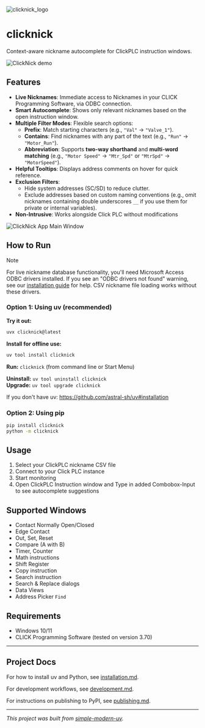 ![clicknick_logo](https://github.com/user-attachments/assets/2cb7f411-3174-478c-a6c9-409aaa788376)

# clicknick

Context-aware nickname autocomplete for ClickPLC instruction windows.

![ClickNick demo](https://github.com/user-attachments/assets/0275dcf4-6d79-4775-8763-18b13e8fd3a3)

## Features

- **Live Nicknames**: Immediate access to Nicknames in your CLICK Programming Software, via ODBC connection.
- **Smart Autocomplete**: Shows only relevant nicknames based on the open instruction window.
- **Multiple Filter Modes**: Flexible search options:  
  - **Prefix**: Match starting characters (e.g., `"Val"` → `"Valve_1"`).  
  - **Contains**: Find nicknames with any part of the text (e.g., `"Run"` → `"Motor_Run"`).  
  - **Abbreviation**: Supports **two-way shorthand** and **multi-word matching** (e.g., `"Motor Speed"` → `"Mtr_Spd"` or `"MtrSpd"` → `"MotorSpeed"`).
- **Helpful Tooltips**: Displays address comments on hover for quick reference.
- **Exclusion Filters**:  
  - Hide system addresses (SC/SD) to reduce clutter.  
  - Exclude addresses based on custom naming conventions (e.g., omit nicknames containing double underscores `__` if you use them for private or internal variables).  
- **Non-Intrusive**: Works alongside Click PLC without modifications

![ClickNick App Main Window](https://github.com/user-attachments/assets/06325e08-d302-483c-9376-e29a07992f97)

## How to Run
> [!NOTE]
> For live nickname database functionality, you'll need Microsoft Access ODBC drivers installed. If you see an "ODBC drivers not found" warning, see our [installation guide](https://github.com/ssweber/clicknick/issues/17) for help. CSV nickname file loading works without these drivers.

### Option 1: Using uv (recommended)
**Try it out:**
```cmd
uvx clicknick@latest
```

**Install for offline use:**
```cmd
uv tool install clicknick
```

**Run:** `clicknick` (from command line or Start Menu)

**Uninstall:** `uv tool uninstall clicknick`  
**Upgrade:** `uv tool upgrade clicknick`

If you don't have uv: https://github.com/astral-sh/uv#installation

### Option 2: Using pip
```cmd
pip install clicknick
python -m clicknick
```

## Usage

1. Select your ClickPLC nickname CSV file
2. Connect to your Click PLC instance
3. Start monitoring
4. Open ClickPLC Instruction window and Type in added Combobox-Input to see autocomplete suggestions

## Supported Windows

- Contact Normally Open/Closed
- Edge Contact
- Out, Set, Reset
- Compare (A with B)
- Timer, Counter
- Math instructions
- Shift Register
- Copy instruction
- Search instruction
- Search & Replace dialogs
- Data Views
- Address Picker `Find`

## Requirements

- Windows 10/11
- CLICK Programming Software (tested on version 3.70)

* * *

## Project Docs

For how to install uv and Python, see [installation.md](installation.md).

For development workflows, see [development.md](development.md).

For instructions on publishing to PyPI, see [publishing.md](publishing.md).

* * *

*This project was built from
[simple-modern-uv](https://github.com/jlevy/simple-modern-uv).*

